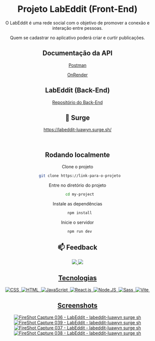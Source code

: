 <div align="center">
<h1>Projeto LabEddit (Front-End)</h1>

O LabEddit é uma rede social com o objetivo de promover a conexão e interação entre pessoas. 

Quem se cadastrar no aplicativo poderá criar e curtir publicações.

## Documentação da API
[Postman](https://documenter.getpostman.com/view/24823240/2s93zFYKX7)

[OnRender](https://luawyn-labeddit.onrender.com/)

## LabEddit (Back-End)
[Repositório do Back-End](https://github.com/luawyn/project-labeddit-backend)

## 🚀 Surge
https://labeddit-luawyn.surge.sh/

&nbsp;

## Rodando localmente

Clone o projeto

```bash
  git clone https://link-para-o-projeto
```

Entre no diretório do projeto

```bash
  cd my-project
```

Instale as dependências

```bash
  npm install
```

Inicie o servidor

```bash
  npm run dev
```

<h2>📫 Feedback </h2>  
<a href="https://www.linkedin.com/in/luawyn/" target="_blank"><img src="https://img.shields.io/badge/-Linkedin-0e76a8?style=for-the-badge&logo=linkedin&logoColor=white"</a>
<a href="mailto:luanaftrevizani@gmail.com" target="_blank"><img src="https://img.shields.io/badge/-gmail-E60023?style=for-the-badge&logo=gmail&logoColor=white"</a>


<h2>Tecnologias</h2>

![CSS](https://img.shields.io/badge/-CSS-2965f1?style=for-the-badge&logo=CSS3&logoColor=white&labelColor=2965f1)&nbsp;
![HTML](https://img.shields.io/badge/-HTML-f06529?style=for-the-badge&logo=html5&logoColor=white&labelColor=f06529)&nbsp;
![JavaScript](https://img.shields.io/badge/-JavaScript-yellow?style=for-the-badge&logo=javascript&logoColor=white&labelColor=yellow)&nbsp;
![React.js](https://img.shields.io/badge/-React.js-04d8f9?style=for-the-badge&logo=react&logoColor=white&labelColor=04d8f9)&nbsp;
![Node.JS](https://img.shields.io/badge/-Node.JS-3c873a?style=for-the-badge&logo=node.js&logoColor=white&labelColor=3c873a)&nbsp;
![Sass](https://img.shields.io/badge/-sass-F465BD?style=for-the-badge&logo=sass&logoColor=white&labelColor=F465BD)&nbsp;
![Vite](https://img.shields.io/badge/-vite-AA00FF?style=for-the-badge&logo=vite&logoColor=white&labelColor=AA00FF)&nbsp;


## Screenshots


![FireShot Capture 036 - LabEddit - labeddit-luawyn surge sh](https://user-images.githubusercontent.com/92114917/226771501-05a2643b-912a-453f-9a7e-a9dc442f9af8.jpg)
![FireShot Capture 039 - LabEddit - labeddit-luawyn surge sh](https://user-images.githubusercontent.com/92114917/226771510-bdb50040-fcf5-4865-a7b9-52f2a2fb1cd5.jpg)
![FireShot Capture 037 - LabEddit - labeddit-luawyn surge sh](https://user-images.githubusercontent.com/92114917/226771506-417e095d-9197-4f86-a764-d404a7ef8f04.jpg)
![FireShot Capture 038 - LabEddit - labeddit-luawyn surge sh](https://user-images.githubusercontent.com/92114917/226771508-5f429bee-7d04-4763-9b3e-6cf450a4a2c6.jpg)

</div>
